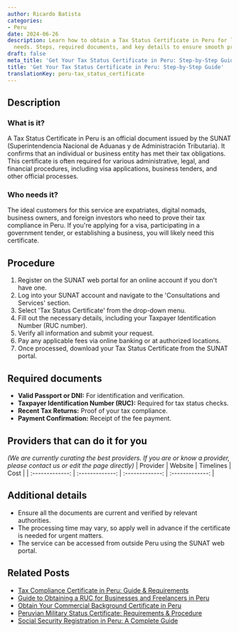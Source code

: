 ```yaml
---
author: Ricardo Batista
categories:
- Peru
date: 2024-06-26
description: Learn how to obtain a Tax Status Certificate in Peru for legal and financial
  needs. Steps, required documents, and key details to ensure smooth processing.
draft: false
meta_title: 'Get Your Tax Status Certificate in Peru: Step-by-Step Guide'
title: 'Get Your Tax Status Certificate in Peru: Step-by-Step Guide'
translationKey: peru-tax_status_certificate
---
```



## Description
### What is it?
A Tax Status Certificate in Peru is an official document issued by the SUNAT (Superintendencia Nacional de Aduanas y de Administración Tributaria). It confirms that an individual or business entity has met their tax obligations. This certificate is often required for various administrative, legal, and financial procedures, including visa applications, business tenders, and other official processes.

### Who needs it?
The ideal customers for this service are expatriates, digital nomads, business owners, and foreign investors who need to prove their tax compliance in Peru. If you're applying for a visa, participating in a government tender, or establishing a business, you will likely need this certificate.

## Procedure

1. Register on the SUNAT web portal for an online account if you don't have one.
2. Log into your SUNAT account and navigate to the 'Consultations and Services' section.
3. Select 'Tax Status Certificate' from the drop-down menu.
4. Fill out the necessary details, including your Taxpayer Identification Number (RUC number).
5. Verify all information and submit your request.
6. Pay any applicable fees via online banking or at authorized locations.
7. Once processed, download your Tax Status Certificate from the SUNAT portal.


## Required documents

- **Valid Passport or DNI:** For identification and verification.
- **Taxpayer Identification Number (RUC):** Required for tax status checks.
- **Recent Tax Returns:** Proof of your tax compliance.
- **Payment Confirmation:** Receipt of the fee payment.


## Providers that can do it for you
_(We are currently curating the best providers. If you are or know a provider, please contact us or edit the page directly)_
| Provider        |     Website     |     Timelines    |       Cost      |
| :-------------: | :-------------: |  :-------------: | :-------------: |

## Additional details

- Ensure all the documents are current and verified by relevant authorities.
- The processing time may vary, so apply well in advance if the certificate is needed for urgent matters.
- The service can be accessed from outside Peru using the SUNAT web portal.




## Related Posts

- [Tax Compliance Certificate in Peru: Guide & Requirements](https://tramitit.com/guides/peru/tax_compliance_certificate/)
- [Guide to Obtaining a RUC for Businesses and Freelancers in Peru](https://tramitit.com/guides/peru/ruc_registration/)
- [Obtain Your Commercial Background Certificate in Peru](https://tramitit.com/guides/peru/commercial_background_certificate/)
- [Peruvian Military Status Certificate: Requirements & Procedure](https://tramitit.com/guides/peru/military_status_certificate/)
- [Social Security Registration in Peru: A Complete Guide](https://tramitit.com/guides/peru/social_security_registration/)